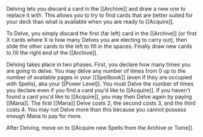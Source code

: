 Delving lets you discard a card in the [[Archive]] and draw a new one to replace it with. This allows you to try to find cards that are better suited for your deck than what is available when you are ready to [[Acquire]].

To Delve, you simply discard the first (far left) card in the [[Archive]] (or first X cards where X is how many Delves you are electing to carry out), then slide the other cards to the left to fill in the spaces. Finally draw new cards to fill the right end of the [[Archive]]. 

Delving takes place in two phases. First, you declare how many times you are going to delve. You may delve any number of times from 0 up to the number of available pages in your [[Spellbook]] (even if they are occupied with Spells), aka your [[Power Level]]. You must Delve the number of times you declare even if you find a card you'd like to [[Acquire]]. If you haven't found a card you'd like to [[Acquire]], you may then Delve again by paying [[Mana]]. The first [[Mana]] Delve costs 2, the second costs 3, and the third costs 4. You may not Delve more than this because you cannot possess enough Mana to pay for more.

After Delving, move on to [[Acquire new Spells from the Archive or Tome]].
